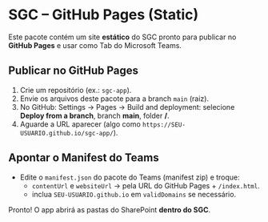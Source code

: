 
# SGC – GitHub Pages (Static)

Este pacote contém um site **estático** do SGC pronto para publicar no **GitHub Pages** e usar como Tab do Microsoft Teams.

## Publicar no GitHub Pages
1. Crie um repositório (ex.: `sgc-app`).
2. Envie os arquivos deste pacote para a branch `main` (raiz).
3. No GitHub: Settings → Pages → Build and deployment: selecione **Deploy from a branch**, branch **main**, folder **/**.
4. Aguarde a URL aparecer (algo como `https://SEU-USUARIO.github.io/sgc-app/`).

## Apontar o Manifest do Teams
- Edite o `manifest.json` do pacote do Teams (manifest zip) e troque:
  - `contentUrl` e `websiteUrl` → pela URL do GitHub Pages + `/index.html`.
  - inclua `SEU-USUARIO.github.io` em `validDomains` se necessário.

Pronto! O app abrirá as pastas do SharePoint **dentro do SGC**.
